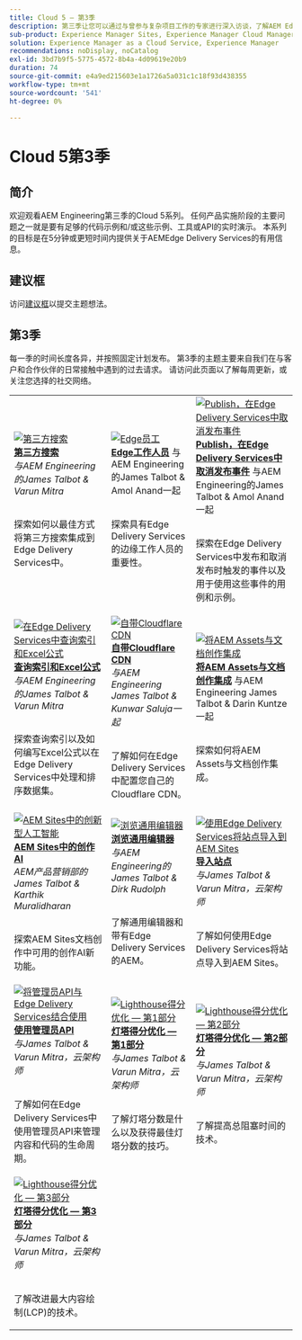 ```yaml
---
title: Cloud 5 — 第3季
description: 第三季让您可以通过与曾参与复杂项目工作的专家进行深入访谈，了解AEM Edge Delivery服务
sub-product: Experience Manager Sites, Experience Manager Cloud Manager, Experience Manager Assets
solution: Experience Manager as a Cloud Service, Experience Manager
recommendations: noDisplay, noCatalog
exl-id: 3bd7b9f5-5775-4572-8b4a-4d09619e20b9
duration: 74
source-git-commit: e4a9ed215603e1a1726a5a031c1c18f93d438355
workflow-type: tm+mt
source-wordcount: '541'
ht-degree: 0%

---
```


# Cloud 5第3季

## 简介

欢迎观看AEM Engineering第三季的Cloud 5系列。 任何产品实施阶段的主要问题之一就是要有足够的代码示例和/或这些示例、工具或API的实时演示。 本系列的目标是在5分钟或更短时间内提供关于AEMEdge Delivery Services的有用信息。

## 建议框

访问[建议框](https://forms.office.com/r/74P5Xz4UH0)以提交主题想法。

## 第3季

每一季的时间长度各异，并按照固定计划发布。 第3季的主题主要来自我们在与客户和合作伙伴的日常接触中遇到的过去请求。 请访问此页面以了解每周更新，或关注您选择的社交网络。

<table>
    <tr>
        <td>
            <a href="./season-3/cloud5-3rd-party-search.md">
                <img alt="第三方搜索" src="https://video.tv.adobe.com/v/3427040?format=jpeg"/>
            </a>
            <div>
                <a href="./season-3/cloud5-3rd-party-search.md">
                <strong>第三方搜索</strong></a>        
                <br/><em>与AEM Engineering的James Talbot &amp; Varun Mitra</em>
            </div>
            <p>
                <br/>
                探索如何以最佳方式将第三方搜索集成到Edge Delivery Services中。
            </p>
        </td>   
        <td>
            <a href="./season-3/cloud5-edge-workers.md">
                <img alt="Edge员工" src="https://video.tv.adobe.com/v/3427589?format=jpeg"/>
            </a>
            <div>
                <a href="./season-3/cloud5-edge-workers.md">
                <strong>Edge工作人员</strong></a>        
                与AEM Engineering的James Talbot &amp; Amol Anand一起<br/><em></em>
            </div>
            <p>
                <br/>
                探索具有Edge Delivery Services的边缘工作人员的重要性。
            </p>
        </td>   
        <td>
            <a href="./season-3/cloud5-publish-events.md">
                <img alt="Publish，在Edge Delivery Services中取消发布事件" src="https://video.tv.adobe.com/v/3427681?format=jpeg"/>
            </a>
            <div>
                <a href="./season-3/cloud5-publish-events.md">
                <strong>Publish，在Edge Delivery Services中取消发布事件</strong></a>        
                与AEM Engineering的James Talbot &amp; Amol Anand一起<br/><em></em>
            </div>
            <p>
                <br/>
                探索在Edge Delivery Services中发布和取消发布时触发的事件以及用于使用这些事件的用例和示例。
            </p>
        </td>  
    </tr>
    <tr>
        <td>
            <a href="./season-3/cloud5-query-indexes.md">
                <img alt="在Edge Delivery Services中查询索引和Excel公式" src="https://video.tv.adobe.com/v/3427787?format=jpeg"/>
            </a>
            <div>
                <a href="./season-3/cloud5-query-indexes.md">
                <strong>查询索引和Excel公式</strong></a>        
                <br/><em>与AEM Engineering的James Talbot &amp; Varun Mitra</em>
            </div>
            <p>
                <br/>
                探索查询索引以及如何编写Excel公式以在Edge Delivery Services中处理和排序数据集。
            </p>
        </td>  
        <td>
            <a href="./season-3/cloud5-byo-cloudflare-cdn.md">
                <img alt="自带Cloudflare CDN" src="https://video.tv.adobe.com/v/3428100?format=jpeg"/>
            </a>
            <div>
                <a href="./season-3/cloud5-byo-cloudflare-cdn.md">
                <strong>自带Cloudflare CDN</strong></a>        
                <br/><em>与AEM Engineering James Talbot &amp; Kunwar Saluja一起</em>
            </div>
            <p>
                <br/>
                了解如何在Edge Delivery Services中配置您自己的Cloudflare CDN。
            </p>
        </td>           
        <td>
            <a href="./season-3/cloud5-integrate-assets.md">
                <img alt="将AEM Assets与文档创作集成" src="https://video.tv.adobe.com/v/3428302?format=jpeg"/>
            </a>
            <div>
                <a href="./season-3/cloud5-integrate-assets.md">
                <strong>将AEM Assets与文档创作集成</strong></a>        
                与AEM Engineering James Talbot &amp; Darin Kuntze一起<br/><em></em>
            </div>
            <p>
                <br/>
                探索如何将AEM Assets与文档创作集成。
            </p>
        </td>
    </tr>
    <tr>
        <td>
            <a href="./season-3/cloud5-generative-ai-for-aem-sites.md">
                <img alt="AEM Sites中的创新型人工智能" src="https://video.tv.adobe.com/v/3428436?format=jpeg"/>
            </a>
            <div>
                <a href="./season-3/cloud5-generative-ai-for-aem-sites.md">
                <strong>AEM Sites中的创作AI</strong></a>        
                <br/><em>AEM产品营销部的James Talbot &amp; Karthik Muralidharan</em>
            </div>
            <p>
                <br/>                
                探索AEM Sites文档创作中可用的创作AI新功能。
            </p>
        </td>                
        <td>
            <a href="./season-3/cloud5-exploring-universal-editor.md">
                <img alt="浏览通用编辑器" src="https://video.tv.adobe.com/v/3429656?format=jpeg"/>
            </a>
            <div>
                <a href="./season-3/cloud5-exploring-universal-editor.md">
                <strong>浏览通用编辑器</strong></a>        
                <br/><em>与AEM Engineering的James Talbot &amp; Dirk Rudolph</em>
            </div>
            <p>
                <br/>                
                 了解通用编辑器和带有Edge Delivery Services的AEM。
            </p>
        </td>
        <td>
            <a href="./season-3/cloud5-import-sites-to-edge-delivery-services.md">
                <img alt="使用Edge Delivery Services将站点导入到AEM Sites" 
                     src="https://video.tv.adobe.com/v/3431603?format=jpeg"/>
            </a>
            <div>
                <a href="./season-3/cloud5-import-sites-to-edge-delivery-services.md">
                <strong>导入站点</strong></a>        
                <br/><em>与James Talbot &amp; Varun Mitra，云架构师</em>
            </div>
            <p>
                <br/>                
                 了解如何使用Edge Delivery Services将站点导入到AEM Sites。
            </p>
        </td>
    </tr>
    <tr>
        <td>
            <a href="./season-3/cloud5-using-admin-api.md">
                <img alt="将管理员API与Edge Delivery Services结合使用" 
                     src="https://video.tv.adobe.com/v/3433158?format=jpeg"/>
            </a>
            <div>
                <a href="./season-3/cloud5-using-admin-api.md">
                <strong>使用管理员API</strong></a>        
                <br/><em>与James Talbot &amp; Varun Mitra，云架构师</em>
            </div>
            <p>
                <br/>                
                 了解如何在Edge Delivery Services中使用管理员API来管理内容和代码的生命周期。
            </p>
        </td>   
        <td>
            <a href="./season-3/cloud5-lighthouse-score-optimization-part1.md">
                <img alt="Lighthouse得分优化 — 第1部分" 
                     src="https://video.tv.adobe.com/v/3433378?format=jpeg"/>
            </a>
            <div>
                <a href="./season-3/cloud5-lighthouse-score-optimization-part1.md">
                <strong>灯塔得分优化 — 第1部分</strong></a>
                <br/><em>与James Talbot &amp; Varun Mitra，云架构师</em>
            </div>
            <p>
                <br/>                
                 了解灯塔分数是什么以及获得最佳灯塔分数的技巧。
            </p>
        </td>            
        <td>
            <a href="./season-3/cloud5-lighthouse-score-optimization-part2.md">
                <img alt="Lighthouse得分优化 — 第2部分"
                     src="https://video.tv.adobe.com/v/3434042?format=jpeg"/>
            </a>
            <div>
                <a href="./season-3/cloud5-lighthouse-score-optimization-part2.md">
                <strong>灯塔得分优化 — 第2部分</strong></a>
                <br/><em>与James Talbot &amp; Varun Mitra，云架构师</em>
            </div>
            <p>
                <br/>                
                 了解提高总阻塞时间的技术。
            </p>
        </td>   
    </tr>
    <tr>
        <td>
            <a href="./season-3/cloud5-lighthouse-score-optimization-part3.md">
                <img alt="Lighthouse得分优化 — 第3部分"
                     src="https://video.tv.adobe.com/v/3435001?format=jpeg"/>
            </a>
            <div>
                <a href="./season-3/cloud5-lighthouse-score-optimization-part3.md">
                <strong>灯塔得分优化 — 第3部分</strong></a>
                <br/><em>与James Talbot &amp; Varun Mitra，云架构师</em>
            </div>
            <p>
                <br/>                
                 了解改进最大内容绘制(LCP)的技术。
            </p>
        </td>            
    </tr>        
</table>
